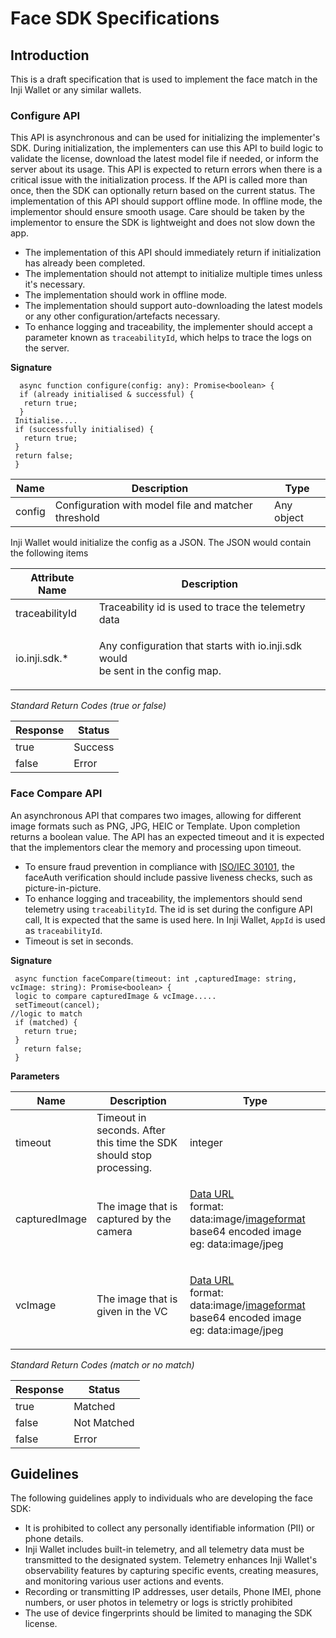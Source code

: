 # Face SDK Specifications

## Introduction

This is a draft specification that is used to implement the face match in the Inji Wallet or any similar wallets.

### Configure API

This API is asynchronous and can be used for initializing the implementer's SDK. During initialization, the implementers can use this API to build logic to validate the license, download the latest model file if needed, or inform the server about its usage. This API is expected to return errors when there is a critical issue with the initialization process. If the API is called more than once, then the SDK can optionally return based on the current status. The implementation of this API should support offline mode. In offline mode, the implementor should ensure smooth usage. Care should be taken by the implementor to ensure the SDK is lightweight and does not slow down the app.

* The implementation of this API should immediately return if initialization has already been completed.
* The implementation should not attempt to initialize multiple times unless it's necessary.
* The implementation should work in offline mode.
* The implementation should support auto-downloading the latest models or any other configuration/artefacts necessary.
* To enhance logging and traceability, the implementer should accept a parameter known as `traceabilityId`, which helps to trace the logs on the server.

**Signature**

```
  async function configure(config: any): Promise<boolean> {
  if (already initialised & successful) {
   return true;
  }
 Initialise....
 if (successfully initialised) {
   return true;
 }
 return false;
 }
```

| **Name** | **Description**                                     | **Type**   |
| -------- | --------------------------------------------------- | ---------- |
| config   | Configuration with model file and matcher threshold | Any object |

Inji Wallet would initialize the config as a JSON. The JSON would contain the following items

| **Attribute Name** | **Description**                                                                           |
| ------------------ | ----------------------------------------------------------------------------------------- |
| traceabilityId     | Traceability id is used to trace the telemetry data                                       |
| io.inji.sdk.\*     | <p>Any configuration that starts with io.inji.sdk would<br>be sent in the config map.</p> |

_Standard Return Codes (true or false)_

| **Response** | **Status** |
| ------------ | ---------- |
| true         | Success    |
| false        | Error      |

### Face Compare API

An asynchronous API that compares two images, allowing for different image formats such as PNG, JPG, HEIC or Template. Upon completion returns a boolean value. The API has an expected timeout and it is expected that the implementors clear the memory and processing upon timeout.

* To ensure fraud prevention in compliance with [ISO/IEC 30101](https://www.iso.org/standard/83828.html), the faceAuth verification should include passive liveness checks, such as picture-in-picture.
* To enhance logging and traceability, the implementors should send telemetry using `traceabilityId`. The id is set during the configure API call, It is expected that the same is used here. In Inji Wallet, `AppId` is used as `traceabilityId`.
* Timeout is set in seconds.

**Signature**

```
 async function faceCompare(timeout: int ,capturedImage: string, vcImage: string): Promise<boolean> {
 logic to compare capturedImage & vcImage.....
 setTimeout(cancel);
//logic to match
 if (matched) {
   return true;
 }
   return false;
 }
```

**Parameters**

| **Name**      | **Description**                                                     | **Type**                                                                                                                                                                                                                                                                  |
| ------------- | ------------------------------------------------------------------- | ------------------------------------------------------------------------------------------------------------------------------------------------------------------------------------------------------------------------------------------------------------------------- |
| timeout       | Timeout in seconds. After this time the SDK should stop processing. | integer                                                                                                                                                                                                                                                                   |
| capturedImage | The image that is captured by the camera                            | <p><a href="https://developer.mozilla.org/en-US/docs/web/http/basics_of_http/data_urls">Data URL</a><br>format: data:image/<a href="https://www.iana.org/assignments/media-types/media-types.xhtml#image">imageformat</a> base64 encoded image<br>eg: data:image/jpeg</p> |
| vcImage       | The image that is given in the VC                                   | <p><a href="https://developer.mozilla.org/en-US/docs/web/http/basics_of_http/data_urls">Data URL</a><br>format: data:image/<a href="https://www.iana.org/assignments/media-types/media-types.xhtml#image">imageformat</a> base64 encoded image<br>eg: data:image/jpeg</p> |

_Standard Return Codes (match or no match)_

| R**esponse** | **Status**  |
| ------------ | ----------- |
| true         | Matched     |
| false        | Not Matched |
| false        | Error       |

## Guidelines

The following guidelines apply to individuals who are developing the face SDK:

* It is prohibited to collect any personally identifiable information (PII) or phone details.
* Inji Wallet includes built-in telemetry, and all telemetry data must be transmitted to the designated system. Telemetry enhances Inji Wallet's observability features by capturing specific events, creating measures, and monitoring various user actions and events.
* Recording or transmitting IP addresses, user details, Phone IMEI, phone numbers, or user photos in telemetry or logs is strictly prohibited
* The use of device fingerprints should be limited to managing the SDK license.
